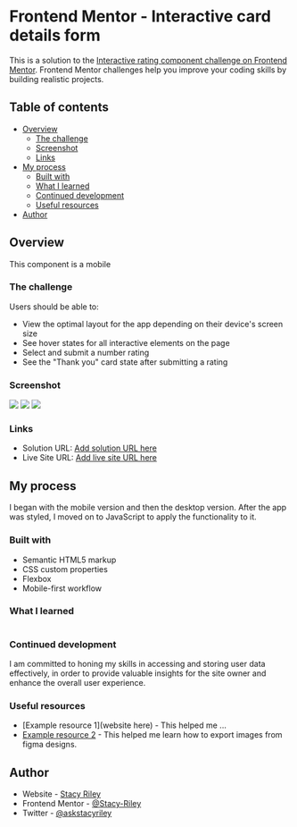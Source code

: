 # Frontend Mentor - Interactive card details form

This is a solution to the [Interactive rating component challenge on Frontend Mentor](https://www.frontendmentor.io/challenges/interactive-card-details-form-XpS8cKZDWw/hub). Frontend Mentor challenges help you improve your coding skills by building realistic projects. 

## Table of contents

- [Overview](#overview)
  - [The challenge](#the-challenge)
  - [Screenshot](#screenshot)
  - [Links](#links)
- [My process](#my-process)
  - [Built with](#built-with)
  - [What I learned](#what-i-learned)
  - [Continued development](#continued-development)
  - [Useful resources](#useful-resources)
- [Author](#author)

## Overview
This component is a mobile 

### The challenge

Users should be able to:

- View the optimal layout for the app depending on their device's screen size
- See hover states for all interactive elements on the page
- Select and submit a number rating
- See the "Thank you" card state after submitting a rating

### Screenshot

![](./img/screenshot1.jpeg)
![](./img/screenshot2.jpeg)
![](./img/screenshot3.jpeg)

### Links

- Solution URL: [Add solution URL here](https://github.com/Stacy-Riley/interactive-rating-component)
- Live Site URL: [Add live site URL here](https://stacy-riley.github.io/interactive-rating-component/)

## My process
I began with the mobile version and then the desktop version. After the app was styled, I moved on to JavaScript to apply the functionality to it.

### Built with

- Semantic HTML5 markup
- CSS custom properties
- Flexbox
- Mobile-first workflow


### What I learned

```js

```

### Continued development

I am committed to honing my skills in accessing and storing user data effectively, in order to provide valuable insights for the site owner and enhance the overall user experience.


### Useful resources

- [Example resource 1](website here) - This helped me ...
- [Example resource 2](https://www.captain-design.com/blog/how-to-export-images-in-figma/#:~:text=Export%20Frames%20to%20JPG,and%20hit%20the%20Export%20button.) - This helped me learn how to export images from figma designs.

## Author

- Website - [Stacy Riley](https://www.createdbystacy.com)
- Frontend Mentor - [@Stacy-Riley](https://www.frontendmentor.io/profile/Stacy-Riley)
- Twitter - [@askstacyriley](https://twitter.com/AskStacyRiley)


